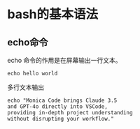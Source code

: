 # bash的基本语法


## echo命令
echo 命令的作用是在屏幕输出一行文本。
``` shell
echo hello world
```  

多行文本输出
``` shell
echo "Monica Code brings Claude 3.5 
and GPT-4o directly into VSCode, 
providing in-depth project understanding 
without disrupting your workflow."
```  